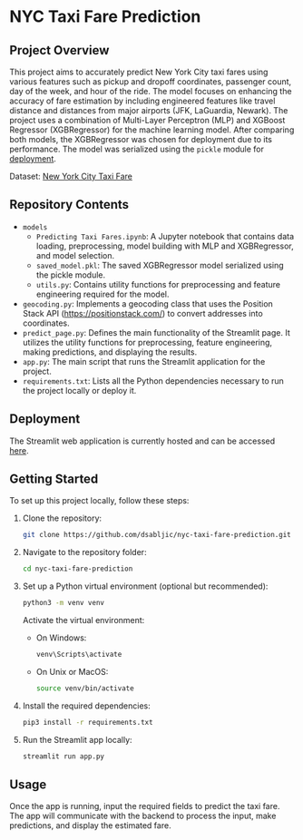 # NYC Taxi Fare Prediction

## Project Overview

This project aims to accurately predict New York City taxi fares using various features such as pickup and dropoff coordinates, passenger count, day of the week, and hour of the ride. The model focuses on enhancing the accuracy of fare estimation by including engineered features like travel distance and distances from major airports (JFK, LaGuardia, Newark). The project uses a combination of Multi-Layer Perceptron (MLP) and XGBoost Regressor (XGBRegressor) for the machine learning model. After comparing both models, the XGBRegressor was chosen for deployment due to its performance. The model was serialized using the `pickle` module for [deployment](https://dsabljic-nyc-taxi-fare-prediction.streamlit.app/).

Dataset: [New York City Taxi Fare](https://www.kaggle.com/competitions/new-york-city-taxi-fare-prediction)
## Repository Contents

- `models`
   - `Predicting Taxi Fares.ipynb`: A Jupyter notebook that contains data loading, preprocessing, model building with MLP and XGBRegressor, and model selection.
   - `saved_model.pkl`: The saved XGBRegressor model serialized using the pickle module.
   - `utils.py`: Contains utility functions for preprocessing and feature engineering required for the model.
- `geocoding.py`: Implements a geocoding class that uses the Position Stack API (https://positionstack.com/) to convert addresses into coordinates.
- `predict_page.py`: Defines the main functionality of the Streamlit page. It utilizes the utility functions for preprocessing, feature engineering, making predictions, and displaying the results.
- `app.py`: The main script that runs the Streamlit application for the project.
- `requirements.txt`: Lists all the Python dependencies necessary to run the project locally or deploy it.

## Deployment
The Streamlit web application is currently hosted and can be accessed [here](https://dsabljic-nyc-taxi-fare-prediction-app-4w64qw.streamlitapp.com/).

## Getting Started

To set up this project locally, follow these steps:

1. Clone the repository:
   ```bash
   git clone https://github.com/dsabljic/nyc-taxi-fare-prediction.git
   ```
2. Navigate to the repository folder:
   ```bash
   cd nyc-taxi-fare-prediction
   ```
3. Set up a Python virtual environment (optional but recommended):
   ```bash
   python3 -m venv venv
   ```
   Activate the virtual environment:
   - On Windows:
     ```bash
     venv\Scripts\activate
     ```
   - On Unix or MacOS:
     ```bash
     source venv/bin/activate
     ```
4. Install the required dependencies:
   ```bash
   pip3 install -r requirements.txt
   ```

5. Run the Streamlit app locally:
   ```bash
   streamlit run app.py
   ```

## Usage

Once the app is running, input the required fields to predict the taxi fare. The app will communicate with the backend to process the input, make predictions, and display the estimated fare.
